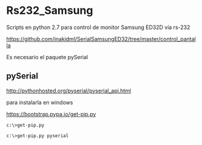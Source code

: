 # Rs232_Samsung
Scripts en python 2.7 para control de monitor Samsung ED32D vía rs-232

https://github.com/inakidml/SerialSamsungED32/tree/master/control_pantalla

Es necesario el paquete pySerial

## pySerial

http://pythonhosted.org/pyserial/pyserial_api.html

para instalarla en windows

https://bootstrap.pypa.io/get-pip.py

```
c:\>get-pip.py
```
```
c:\>get-pip.py pyserial
```
